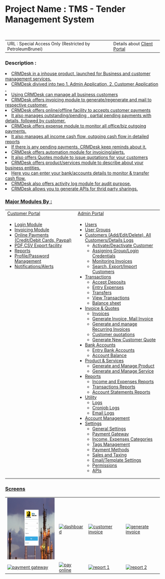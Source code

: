 <h1>Project Name : TMS - Tender Management System</h1><br>
<table class="table table-striped">
<tr>
<td>
URL : Special Access Only (Restricted by PetroleumBrunei)
</td>

<td>
   Details about <a href="http://www.petroleumbrunei.com.bn/etenderuserguide.pdf"> Client Portal </a>
</td>
</tr>
</table>

<h3>Description :</h3>
<u>
<li>CRMDesk in a inhouse product, launched for Business and customer management services. </li>

<li>CRMDesk divived into two 1. Admin Application, 2. Customer Application  .</li>
<li>Using CRMDesk can manage all business customers</li>
<li>CRMDesk offers invoicing module to generate/regenerate and mail to respective customer. </li>
<li>CRMDesk offers online/offline facility to accepts customer payments </li>
<li>It also manages outstanding/pending , partial pending payments with details, followed by customer.</li>
<li>CRMDesk offers expense module to monitor all office/biz outgoing payments.</li>
<li>It also manages all income cash flow, outgoing cash flow in detailed reports</li>
<li>If there is any pending payments, CRMDesk keep reminds about it.</li>
<li>CRMDesk offers automation module for invoicing/alerts.</li>
<li>It also offers Quotes module to issue quotations for your customers</li>
<li>CRMDesk offers product/services module to describe about your business entities. </li>
<li>Here you can enter your bank/accounts details to monitor & transfer cash flow.</li>
<li>CRMDesk also offers activity log module for audit purpose.</li>

<li>
 CRMDesk allows you to generate APIs for thrid party sharings.
</li>
</ul>

<h3>Major Modules By : </h3>
<table class="table table-striped" width="100%">
<tr>
 <td>Customer Portal</td>
 <td>Admin Portal</td>
</tr>

<tr>
<td style="vertical-align:top">
 
<ul>
 <li>Login Module</li>
 <li>Invoicing Module</li>
 <li>Online Payments (Credit/Debit Cards, Paypal)</li>
 <li>PDF,CSV Export facility</li>
 <li>Reports</li>
 <li>Profile/Password Management</li>
 <li>Notifications/Alerts</li>
</ul>
</td>
 
<td>
<ul>
 <li>Users</li>
 <li>User Groups</li>
 <li>
   Customers (Add/Edit/Delete), All Customers/Details Logs 
    <ul>
	 <li>Activate/Deactivate Customer</li>
	 <li>Assigning Group/Login Credentials</li>
	 <li>Monitoring Invoices</li>
	 <li>Search, Export/Import Customers</li>
	</ul>   
 </li>
 
 <li>
   Transactions
    <ul>
	 <li>Accept Deposits</li>
	 <li>Entry Expenses</li>
	 <li>Transfers</li>
	 <li>View Transactions</li>
	 <li>Balance sheet</li>
	</ul>   
 </li>
 
 <li>
   Invoice & Quotes
   <ul>
   <li>Invoices</li>
   <li>Generate Invoice, Mail Invoice</li>
   <li>Generate and manage Recurring Invoices</li>
   <li>Customer quotations </li>
   <li>Generate New Customer Quote</li>
   </ul>
 </li>
 <li>
   Bank Accounts
   <ul>
   <li>Entry Bank Accounts</li>
   <li>Account Balance</li>
   </ul>
 </li>
 <li>
   Product & Services
   <ul>
   <li>Generate and Manage Product</li>
   <li>Generate and Manage Service</li>
   </ul>
 </li>
 
 <li>
    Reports
   <ul>
   <li>Income and Expenses Reports</li>
   <li>Transactions Reports</li>
   <li>Account Statements Reports</li>
   </ul>
 </li>
 
 
 <li>
   Utility
   <ul>
   <li>Logs </li>
   <li>Cronjob Logs</li>
   <li>Email Logs</li>
   </ul>
 </li>
  
 <li>Account Management</li>
  
 <li>
   Settings
   <ul>
   <li>General Settings</li>
   <li>Payment Gateway</li>
   <li>Income, Expenses Categories</li>
   <li>Tags Management</li>
   <li>Payment Methods</li>
   <li>Sales and Taxing</li>
   <li>Email/Template Settings</li>
   <li>Permissions</li>
   <li>APIs</li>

   </ul>
 </li>
 
</ul>
</td>
</tr>
</table>
 
<h3>Screens</h3>
 <table>
 <tr>
 <td>
 <img src="images/login.png" alt="login" width="200" height="200"/>
 </td>
 <td>
 <img src="images/dashboard.png" alt="dashboard" width="200" height="200"/>
 </td>
  <td>
 <img src="images/customer_invoice.png" alt="customer invoice" width="200" height="200"/>
 </td>
 <td>
 <img src="images/generate_invoice.png" alt="generate invoice" width="200" height="200"/>
 </td>
 </tr>

  <tr>
 <td>
 <img src="images/payment_gateway.png" alt="payment gateway" width="200" height="200"/>
 </td>
 <td>
 <img src="images/unpaid_invoice_customer_canpay_online.png" alt="pay online" width="200" height="200"/>
 </td>
  <td>
 <img src="images/report1.png" alt="report 1" width="200" height="200"/>
 </td>
 <td>
 <img src="images/report2.png" alt="report 2" width="200" height="200"/>
 </td>
 </tr>
 
 </table>
